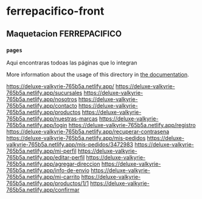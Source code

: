 # ferrepacifico-front

## Maquetacion FERREPACIFICO

### `pages`

Aqui encontraras todoas las páginas que lo integran

More information about the usage of this directory in [the documentation](https://nuxtjs.org/docs/2.x/directory-structure/assets).


https://deluxe-valkyrie-765b5a.netlify.app/
https://deluxe-valkyrie-765b5a.netlify.app/sucursales
https://deluxe-valkyrie-765b5a.netlify.app/nosotros
https://deluxe-valkyrie-765b5a.netlify.app/contacto
https://deluxe-valkyrie-765b5a.netlify.app/productos
https://deluxe-valkyrie-765b5a.netlify.app/nuestras-marcas
https://deluxe-valkyrie-765b5a.netlify.app/login
https://deluxe-valkyrie-765b5a.netlify.app/registro
https://deluxe-valkyrie-765b5a.netlify.app/recuperar-contrasena
https://deluxe-valkyrie-765b5a.netlify.app/mis-pedidos
https://deluxe-valkyrie-765b5a.netlify.app/mis-pedidos/3472983
https://deluxe-valkyrie-765b5a.netlify.app/mi-perfil
https://deluxe-valkyrie-765b5a.netlify.app/editar-perfil
https://deluxe-valkyrie-765b5a.netlify.app/agregar-direccion
https://deluxe-valkyrie-765b5a.netlify.app/info-de-envio
https://deluxe-valkyrie-765b5a.netlify.app/mi-carrito
https://deluxe-valkyrie-765b5a.netlify.app/productos/1/1
https://deluxe-valkyrie-765b5a.netlify.app/confirmar
